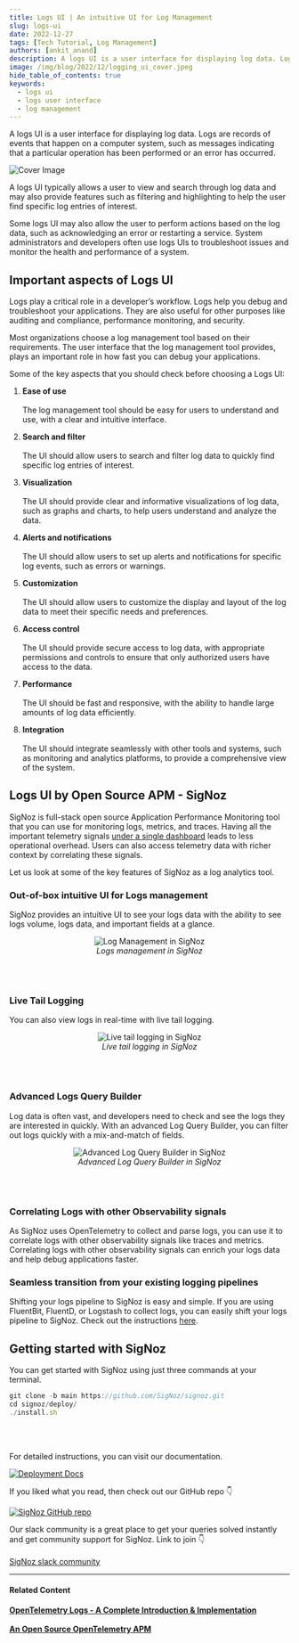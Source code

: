 ```yaml
---
title: Logs UI | An intuitive UI for Log Management
slug: logs-ui
date: 2022-12-27
tags: [Tech Tutorial, Log Management]
authors: [ankit_anand]
description: A logs UI is a user interface for displaying log data. Logs are records of events that happen on a computer system, such as messages indicating that a particular operation has been performed or an error has occurred. ...
image: /img/blog/2022/12/logging_ui_cover.jpeg
hide_table_of_contents: true
keywords:
  - logs ui
  - logs user interface
  - log management
---
```

<head>
  <link rel="canonical" href="https://signoz.io/blog/logs-ui/"/>
</head>

A logs UI is a user interface for displaying log data. Logs are records of events that happen on a computer system, such as messages indicating that a particular operation has been performed or an error has occurred. 

<!--truncate-->

![Cover Image](/img/blog/2022/12/logging_ui_cover.webp)

A logs UI typically allows a user to view and search through log data and may also provide features such as filtering and highlighting to help the user find specific log entries of interest. 

Some logs UI may also allow the user to perform actions based on the log data, such as acknowledging an error or restarting a service. System administrators and developers often use logs UIs to troubleshoot issues and monitor the health and performance of a system.

## Important aspects of Logs UI

Logs play a critical role in a developer’s workflow. Logs help you debug and troubleshoot your applications. They are also useful for other purposes like auditing and compliance, performance monitoring, and security. 

Most organizations choose a log management tool based on their requirements. The user interface that the log management tool provides, plays an important role in how fast you can debug your applications. 

Some of the key aspects that you should check before choosing a Logs UI:

1. **Ease of use**<br></br> 
The log management tool should be easy for users to understand and use, with a clear and intuitive interface.

2. **Search and filter**<br></br>
The UI should allow users to search and filter log data to quickly find specific log entries of interest.

3. **Visualization**<br></br>
The UI should provide clear and informative visualizations of log data, such as graphs and charts, to help users understand and analyze the data.

4. **Alerts and notifications**<br></br>
The UI should allow users to set up alerts and notifications for specific log events, such as errors or warnings.

5. **Customization**<br></br>
The UI should allow users to customize the display and layout of the log data to meet their specific needs and preferences.

6. **Access control**<br></br>
The UI should provide secure access to log data, with appropriate permissions and controls to ensure that only authorized users have access to the data.

7. **Performance**<br></br>
The UI should be fast and responsive, with the ability to handle large amounts of log data efficiently.

8. **Integration**<br></br>
The UI should integrate seamlessly with other tools and systems, such as monitoring and analytics platforms, to provide a comprehensive view of the system.

## Logs UI by Open Source APM - SigNoz

SigNoz is full-stack open source Application Performance Monitoring tool that you can use for monitoring logs, metrics, and traces. Having all the important telemetry signals [under a single dashboard](https://signoz.io/blog/single-pane-of-glass-monitoring/) leads to less operational overhead. Users can also access telemetry data with richer context by correlating these signals.

Let us look at some of the key features of SigNoz as a log analytics tool.

### Out-of-box intuitive UI for Logs management

SigNoz provides an intuitive UI to see your logs data with the ability to see logs volume, logs data, and important fields at a glance.

<figure data-zoomable align='center'>
    <img src="/img/blog/common/signoz_logs.webp" alt="Log Management in SigNoz"/>
    <figcaption><i>Logs management in SigNoz</i></figcaption>
</figure>

<br></br>

### Live Tail Logging

You can also view logs in real-time with live tail logging.

<figure data-zoomable align='center'>
    <img src="/img/blog/common/signoz_live_logs.webp" alt="Live tail logging in SigNoz"/>
    <figcaption><i>Live tail logging in SigNoz</i></figcaption>
</figure>

<br></br>

### Advanced Logs Query Builder

Log data is often vast, and developers need to check and see the logs they are interested in quickly. With an advanced Log Query Builder, you can filter out logs quickly with a mix-and-match of fields.

<figure data-zoomable align='center'>
    <img src="/img/blog/common/signoz_log_query_builder.webp" alt="Advanced Log Query Builder in SigNoz"/>
    <figcaption><i>Advanced Log Query Builder in SigNoz</i></figcaption>
</figure>

<br></br>

### Correlating Logs with other Observability signals

As SigNoz uses OpenTelemetry to collect and parse logs, you can use it to correlate logs with other observability signals like traces and metrics. Correlating logs with other observability signals can enrich your logs data and help debug applications faster.

### Seamless transition from your existing logging pipelines

Shifting your logs pipeline to SigNoz is easy and simple. If you are using FluentBit, FluentD, or Logstash to collect logs, you can easily shift your logs pipeline to SigNoz. Check out the instructions [here](https://signoz.io/docs/userguide/fluentbit_to_signoz/). 

## Getting started with SigNoz

You can get started with SigNoz using just three commands at your terminal.

```jsx
git clone -b main https://github.com/SigNoz/signoz.git
cd signoz/deploy/
./install.sh
```
<br></br>

For detailed instructions, you can visit our documentation.

[![Deployment Docs](/img/blog/common/deploy_docker_documentation.webp)](https://signoz.io/docs/install/docker/?utm_source=blog&utm_medium=logs_ui)

If you liked what you read, then check out our GitHub repo 👇

[![SigNoz GitHub repo](/img/blog/common/signoz_github.webp)](https://github.com/SigNoz/signoz)

Our slack community is a great place to get your queries solved instantly and get community support for SigNoz. Link to join 👇<br></br>
[SigNoz slack community](https://signoz.io/slack)

---

#### **Related Content**

**[OpenTelemetry Logs - A Complete Introduction & Implementation](https://signoz.io/blog/observability-net/)**<br></br>
**[An Open Source OpenTelemetry APM](https://signoz.io/blog/opentelemetry-apm/)**<br></br>


